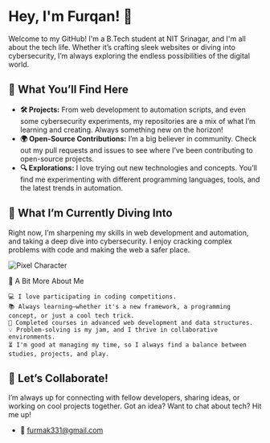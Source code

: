

# Hey, I'm Furqan! 👋

Welcome to my GitHub! I'm a B.Tech student at NIT Srinagar, and I'm all about the tech life. Whether it’s crafting sleek websites or diving into cybersecurity, I’m always exploring the endless possibilities of the digital world.

## 🚀 What You’ll Find Here
- **🛠 Projects:** From web development to automation scripts, and even some cybersecurity experiments, my repositories are a mix of what I’m learning and creating. Always something new on the horizon!
- **🌍 Open-Source Contributions:** I’m a big believer in community. Check out my pull requests and issues to see where I’ve been contributing to open-source projects.
- **🔍 Explorations:** I love trying out new technologies and concepts. You’ll find me experimenting with different programming languages, tools, and the latest trends in automation.

## 🌱 What I’m Currently Diving Into
Right now, I’m sharpening my skills in web development and automation, and taking a deep dive into cybersecurity. I enjoy cracking complex problems with code and making the web a safer place.


![Pixel Character](https://user-images.githubusercontent.com/pixel-character-link.gif)

🌟 A Bit More About Me

    💻 I love participating in coding competitions.
    📚 Always learning—whether it's a new framework, a programming concept, or just a cool tech trick.
    🚀 Completed courses in advanced web development and data structures.
    💡 Problem-solving is my jam, and I thrive in collaborative environments.
    ⏳ I'm good at managing my time, so I always find a balance between studies, projects, and play.

## 💬 Let’s Collaborate!
I’m always up for connecting with fellow developers, sharing ideas, or working on cool projects together. Got an idea? Want to chat about tech? Hit me up!

- 📧 [furmak331@gmail.com](mailto:furmak331@gmail.com)

